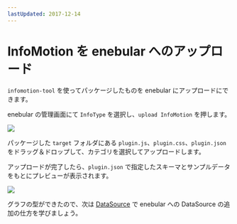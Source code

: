 ```yaml
---
lastUpdated: 2017-12-14
---
```


# InfoMotion を enebular へのアップロード

`infomotion-tool` を使ってパッケージしたものを enebular にアップロードにできます。

enebular の管理画面にて `InfoType` を選択し、`upload InfoMotion` を押します。

![](/_asset/images/InfoMotion/enebular-developers-upload-infomotion.png)

パッケージした `target` フォルダにある `plugin.js`、`plugin.css`、`plugin.json`をドラッグ＆ドロップして、カテゴリを選択してアップロードします。

アップロードが完了したら、`plugin.json` で指定したスキーマとサンプルデータをもとにプレビューが表示されます。

![](/_asset/images/InfoMotion/enebuar-developer-uploaded-infotype.png)

グラフの型ができたので、次は [DataSource](./CreateDataSource.md) で enebular への DataSource の追加の仕方を学びましょう。
